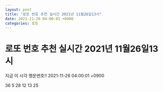 ```yaml
---
layout: post
title: "로또 번호 추천 실시간 2021년 11월26일13시"
date: 2021-11-26 04:00:01 +0900
categories: 로또
---
```


# 로또 번호 추천 실시간 2021년 11월26일13시

지금 이 시각 행운번호!! 2021-11-26 04:00:01 +0900

 36  5  28  12  13  25 

